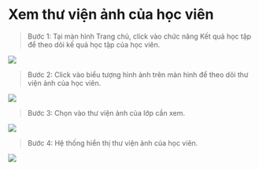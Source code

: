 # Xem thư viện ảnh của học viên

> Bước 1: Tại màn hình Trang chủ, click vào chức năng Kết quả học tập để theo dõi kế quả học tập của học viên.

![](../.gitbook/assets/image%20%2821%29.png)

> Bước 2: Click vào biểu tượng hình ảnh trên màn hình để theo dõi thư viện ảnh của học viên.

![](../.gitbook/assets/image%20%2819%29.png)

> Bước 3: Chọn vào thư viện ảnh của lớp cần xem.

![](../.gitbook/assets/image%20%2861%29.png)

> Bước 4: Hệ thống hiển thị thư viện ảnh của học viên.

![](../.gitbook/assets/image%20%2863%29.png)

